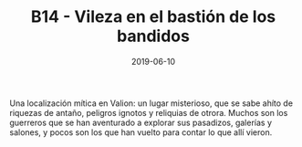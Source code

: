 ﻿---
title: B14 - Vileza en el bastión de los bandidos
summary: Esta aventura esta planteada por el autor, como un “plug and play” para que, el Narrador, la utilice a su gusto dentro de su campaña o bien de forma totalmente independiente.
authors:
  - Hugo Gil.
date: 2019-06-10
type: post
categories:
- Clásicos de la Marca
tags:
- aventura
- valion
minlevels: "2"
maxlevels: "4"
prices: 8€
session: "2"
mincharacters: "3"
maxcharacters: "6"
eval: oficial
cover: "b14-vileza-en-el-bastion-de-los-bandidos.jpg"
download: "b14-vileza-en-el-bastion-de-los-bandidos.pdf"
moreinfo: "https://tesorosdelamarca.com/producto/vileza-en-el-bastion-de-los-bandidos/"
license: "OGL"
draft: false

---

Una localización mítica en Valion: un lugar misterioso, que se sabe ahíto de riquezas de antaño, peligros ignotos y reliquias de otrora.
Muchos son los guerreros que se han aventurado a explorar sus pasadizos, galerías y salones, y pocos son los que han vuelto para contar lo que allí vieron.